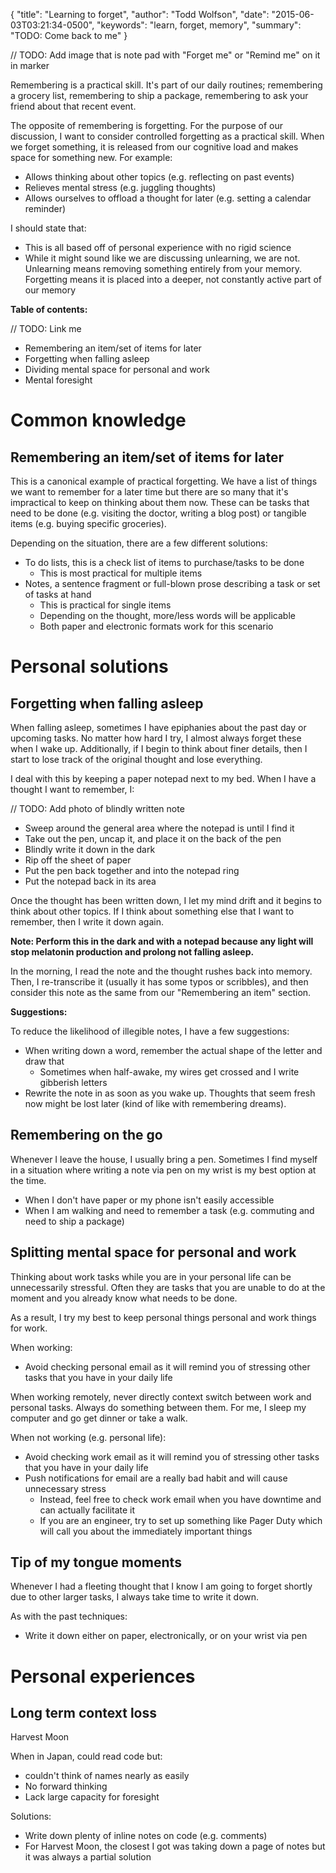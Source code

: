 {
  "title": "Learning to forget",
  "author": "Todd Wolfson",
  "date": "2015-06-03T03:21:34-0500",
  "keywords": "learn, forget, memory",
  "summary": "TODO: Come back to me"
}

// TODO: Add image that is note pad with "Forget me" or "Remind me" on it in marker

Remembering is a practical skill. It's part of our daily routines; remembering a grocery list, remembering to ship a package, remembering to ask your friend about that recent event.

The opposite of remembering is forgetting. For the purpose of our discussion, I want to consider controlled forgetting as a practical skill. When we forget something, it is released from our cognitive load and makes space for something new. For example:

- Allows thinking about other topics (e.g. reflecting on past events)
- Relieves mental stress (e.g. juggling thoughts)
- Allows ourselves to offload a thought for later (e.g. setting a calendar reminder)

I should state that:

- This is all based off of personal experience with no rigid science
- While it might sound like we are discussing unlearning, we are not. Unlearning means removing something entirely from your memory. Forgetting means it is placed into a deeper, not constantly active part of our memory

**Table of contents:**

// TODO: Link me
- Remembering an item/set of items for later
- Forgetting when falling asleep
- Dividing mental space for personal and work
- Mental foresight

# Common knowledge
## Remembering an item/set of items for later
This is a canonical example of practical forgetting. We have a list of things we want to remember for a later time but there are so many that it's impractical to keep on thinking about them now. These can be tasks that need to be done (e.g. visiting the doctor, writing a blog post) or tangible items (e.g. buying specific groceries).

Depending on the situation, there are a few different solutions:

- To do lists, this is a check list of items to purchase/tasks to be done
    - This is most practical for multiple items
- Notes, a sentence fragment or full-blown prose describing a task or set of tasks at hand
    - This is practical for single items
    - Depending on the thought, more/less words will be applicable
    - Both paper and electronic formats work for this scenario

# Personal solutions
## Forgetting when falling asleep
When falling asleep, sometimes I have epiphanies about the past day or upcoming tasks. No matter how hard I try, I almost always forget these when I wake up. Additionally, if I begin to think about finer details, then I start to lose track of the original thought and lose everything.

I deal with this by keeping a paper notepad next to my bed. When I have a thought I want to remember, I:

// TODO: Add photo of blindly written note

- Sweep around the general area where the notepad is until I find it
- Take out the pen, uncap it, and place it on the back of the pen
- Blindly write it down in the dark
- Rip off the sheet of paper
- Put the pen back together and into the notepad ring
- Put the notepad back in its area

Once the thought has been written down, I let my mind drift and it begins to think about other topics. If I think about something else that I want to remember, then I write it down again.

**Note: Perform this in the dark and with a notepad because any light will stop melatonin production and prolong not falling asleep.**

In the morning, I read the note and the thought rushes back into memory. Then, I re-transcribe it (usually it has some typos or scribbles), and then consider this note as the same from our "Remembering an item" section.

**Suggestions:**

To reduce the likelihood of illegible notes, I have a few suggestions:

- When writing down a word, remember the actual shape of the letter and draw that
    - Sometimes when half-awake, my wires get crossed and I write gibberish letters
- Rewrite the note in as soon as you wake up. Thoughts that seem fresh now might be lost later (kind of like with remembering dreams).

## Remembering on the go
Whenever I leave the house, I usually bring a pen. Sometimes I find myself in a situation where writing a note via pen on my wrist is my best option at the time.

- When I don't have paper or my phone isn't easily accessible
- When I am walking and need to remember a task (e.g. commuting and need to ship a package)

## Splitting mental space for personal and work
Thinking about work tasks while you are in your personal life can be unnecessarily stressful. Often they are tasks that you are unable to do at the moment and you already know what needs to be done.

As a result, I try my best to keep personal things personal and work things for work.

When working:

- Avoid checking personal email as it will remind you of stressing other tasks that you have in your daily life

When working remotely, never directly context switch between work and personal tasks. Always do something between them. For me, I sleep my computer and go get dinner or take a walk.

When not working (e.g. personal life):
- Avoid checking work email as it will remind you of stressing other tasks that you have in your daily life
- Push notifications for email are a really bad habit and will cause unnecessary stress
    - Instead, feel free to check work email when you have downtime and can actually facilitate it
    - If you are an engineer, try to set up something like Pager Duty which will call you about the immediately important things

## Tip of my tongue moments
Whenever I had a fleeting thought that I know I am going to forget shortly due to other larger tasks, I always take time to write it down.

As with the past techniques:

- Write it down either on paper, electronically, or on your wrist via pen

# Personal experiences
## Long term context loss
Harvest Moon

When in Japan, could read code but:

- couldn't think of names nearly as easily
- No forward thinking
- Lack large capacity for foresight

Solutions:

- Write down plenty of inline notes on code (e.g. comments)
- For Harvest Moon, the closest I got was taking down a page of notes but it was always a partial solution
